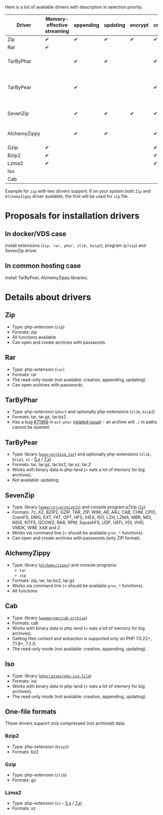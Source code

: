 Here is a list of available drivers with description in selection priority.

| Driver       | Memory-effective streaming            | appending | updating | encrypt | creation | type | formats   |
|--------------|-------------------------------------- |-----------|----------|---------|----------|-----------|------|
| Zip          | ✔                                     | ✔         | ✔        | ✔    | ✔          | extension | zip |
| Rar          | ✔                                     |           |          |      |           | extension   | rar |
| TarByPhar    |                                       | ✔         | ✔        |     | ✔           | extensions | tar, tar-gz, tar-bz2 |
| TarByPear    |                                       | ✔         |          |     | ✔          | library + extensions | tar, tar-gz, tar-bz2, tar-Z, tar-xz |
| SevenZip     |                                       | ✔         | ✔        | ✔    | ✔          | library + program | zip, rar, tar, iso, uefi, ... |
| AlchemyZippy |                                       | ✔         | ✔        |     | ✔          | library + programs | zip, tar, tar-gz, tar-bz2 |
| Gzip         | ✔                                     |           |          |     | ✔            | extension | gz |
| Bzip2        | ✔                                     |           |          |     | ✔            | extension | bz2 |
| Lzma2        | ✔                                     |           |          |     | ✔            | extension | xz |
| Iso          |                                       |           |          |     |            | library | iso |
| Cab          |                                       |           |          |     |            | library | cab |

Example for `zip` with two drivers support: If on your system both `Zip` and `AlchemyZippy` driver available, the first will be used for `zip` file.

# Proposals for installation drivers
## In docker/VDS case
Install extensions (`zip, rar, phar, zlib, bzip2`), program (`p7zip`) and SevenZip driver.

## In common hosting case
Install TarByPear, AlchemyZippy libraries.

# Details about drivers
## Zip
- Type: php-extension (`zip`)
- Formats: zip
- All functions available
- Can open and create archives with passwords.

## Rar
- Type: php-extension (`rar`)
- Formats: rar
- The read-only mode (not available: creation, appending, updating).
- Can open archives with passwords.

## TarByPhar
- Type: php-extension (`phar`) and optionally php-extensions (`zlib`, `bzip2`)
- Formats: tar, tar.gz, tar.bz2
- Has a bug [#71966](https://bugs.php.net/bug.php?id=71966&thanks=10) in `ext-phar` ([related issue](https://github.com/wapmorgan/UnifiedArchive/issues/12)) - an archive will `./` in paths cannot be opened.

## TarByPear
- Type: library ([`pear/archive_tar`](https://packagist.org/packages/pear/archive_tar)) and optionally php-extensions (`zlib`, `bzip2`, `xz` - [5.x](https://github.com/payden/php-xz) / [7.x](https://github.com/codemasher/php-ext-xz))
- Formats: tar, tar.gz, tar.bz2, tar.xz, tar.Z
- Works with binary data in php-land (= eats a lot of memory for big archives).
- Not available: updating.

## SevenZip
- Type: library ([`gemorroj/archive7z`](https://packagist.org/packages/gemorroj/archive7z)) and console program p7zip ([`7z`](http://p7zip.sourceforge.net/))
- Formats: 7z, XZ, BZIP2, GZIP, TAR, ZIP, WIM, AR, ARJ, CAB, CHM, CPIO, CramFS, DMG, EXT, FAT, GPT, HFS, IHEX, ISO, LZH, LZMA, MBR, MSI, NSIS, NTFS, QCOW2, RAR, RPM, SquashFS, UDF, UEFI, VDI, VHD, VMDK, WIM, XAR and Z
- Works via command line (= should be available `proc_*` functions).
- Can open and create archives with passwords (only ZIP format).

## AlchemyZippy
- Type: library ([`alchemy/zippy`](https://packagist.org/packages/alchemy/zippy)) and console programs:
    - `tar`
    - `zip`
- Formats: zip, tar, tar.bz2, tar.gz
- Works via command line (= should be available `proc_*` functions).
- All functions

## Cab
- Type: library ([`wapmorgan/cab-archive`](https://packagist.org/packages/wapmorgan/cab-archive))
- Formats: cab
- Works with binary data in php-land (= eats a lot of memory for big archives).
- Getting files content and extraction is supported only on PHP 7.0.22+, 7.1.8+, 7.2.0.
- The read-only mode (not available: creation, appending, updating).

## Iso
- Type: library ([`phpclasses/php-iso-file`](https://packagist.org/packages/phpclasses/php-iso-file))
- Formats: iso
- Works with binary data in php-land (= eats a lot of memory for big archives).
- The read-only mode (not available: creation, appending, updating).

## One-file formats
These drivers support only compressed (not archived) data.

### Bzip2
- Type: php-extension (`bzip2`)
- Formats: bz2

### Gzip
- Type: php-extension (`zlib`)
- Formats: gz

### Lzma2
- Type: php-extension (`xz` - [5.x](https://github.com/payden/php-xz) / [7.x](https://github.com/codemasher/php-ext-xz))
- Formats: xz
